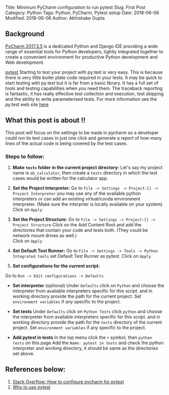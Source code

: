 Title: Minimum PyCharm configuration to run pytest
Slug: First Post
Category: Python
Tags: Python, PyCharm, Pytest setup
Date: 2018-06-06
Modified: 2018-06-06
Author: Abhishake Gupta

## Background 

[PyCharm 2017.3.5](https://www.jetbrains.com/help/pycharm/2017.3/meet-pycharm.html?top=&utm_medium=help_link&utm_source=from_product&utm_campaign=PC&utm_content=2017.3) is a dedicated Python and Django IDE providing a wide range of essential tools for Python developers,
 tightly integrated together to create a convenient environment for productive Python development and Web development.

[pytest](http://pytest.org/) Starting to test your project with py.test is very easy. This is because there is very little boiler plate code required in your tests. It may be quick to start testing with py.test but it is far from a basic library. It has a full set of tools and testing capabilities when you need them. The traceback reporting is fantastic, it has really effective test collection and execution, test skipping and the ability to write parameterised tests.
 For more information see the py.test web site [here]((http://pytest.org/))

## What this post is about !!
This post will focus on the settings to be made in pycharm so a developer could run its test cases in just one click 
and generate a report of how many lines of the actual code is being covered by the test cases.

### Steps to follow:

1. **Make `tests` folder in the current project directory:**
Let's say my project name is `ab_calculator`, then create a `tests` directory in which 
the test cases would be written for the calculator app.

2. **Set the Project Interpreter:**
Go to `File -> Settings -> Project:[] -> Project Interpreter`
you may use any of the available python interpreters or can add an existing virtual/conda environment interpreter.
(Make sure the interprter is locally available on your system)
Click on `Apply`

3. **Set the Project Structure:**
Go to `File -> Settings -> Project:[] -> Project Structure`
Click on the Add Content Root and add the directories that contain your code and tests both.
(They could be network mount drives as well.)  
Click on `Apply`

4. **Set Default Test Runner:**
Go to `File -> Settings -> Tools -> Python Integrated tools`
set Default Test Runner as pytest.
Click on `Apply`

5. **Set configurations for the current script:**

Go to `Run -> Edit configurations -> Defaults`
    
* **Set interpreter** (optional)
    Under `Defaults` click on `Python`
    and choose the interpreter from available interpreters specific for this script.
    and in working directory provide the path for the current project.
    Set `environment variables` if any specific to the project.
    
* **Set tests**
    Under `Defaults` click on `Python Tests`
    click `python` and choose the interpreter from available interpreters specific for this script.
    and in working directory provide the path for the `tests` directory of the current project.
    Set `environment variables` if any specific to the project.

* **Add pytest in tests**
    In the top menu click the `+` symbol, then `python tests`
    on this page Add the `Name: pytest in tests` and check the python interpreter and working directory, it should be same as the directories set above.   


## References below:
1. [Stack Overflow: How to configure pycharm for pytest](https://stackoverflow.com/questions/6397063/how-do-i-configure-pycharm-to-run-py-test-tests)
2. [Why to use pytest](http://halfcooked.com/presentations/pyconau2013/why_I_use_pytest.html)


